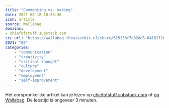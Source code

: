 ```yaml
---
title: "Commenting vs. making"
date: 2021-08-18 18:53:36
icon: article
source: Wallabag
domains:
- chiefofstuff.substack.com
src_url: "https://wallabag.thewiserbit.nl/share/625f30f7d82dd5.64181726"
2021: "08"
categories:
    - "communication"
    - "creativity"
    - "critical-thought"
    - "culture"
    - "development"
    - "employment"
    - "self-improvement"
---
```

Het oorspronkelijke artikel kan je lezen op [chiefofstuff.substack.com](https://chiefofstuff.substack.com/p/commenting-vs-making) of [op Wallabag](https://wallabag.thewiserbit.nl/share/625f30f7d82dd5.64181726). De leestijd is ongeveer 3 minuten.